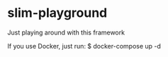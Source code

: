 # slim-playground
Just playing around with this framework

If you use Docker, just run: 
$ docker-compose up -d
